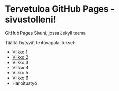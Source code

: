 # Tervetuloa GitHub Pages -sivustolleni!

GitHub Pages Sivuni, jossa Jekyll teema

Täältä löytyvät tehtäväpalautukset:

- [Viikko 1](viikko1.md)
- [Viikko 2](viikko2.md)
- Viikko 3
- Viikko 4
- Viikko 5
- Viikko 6
- Harjoitustyö
